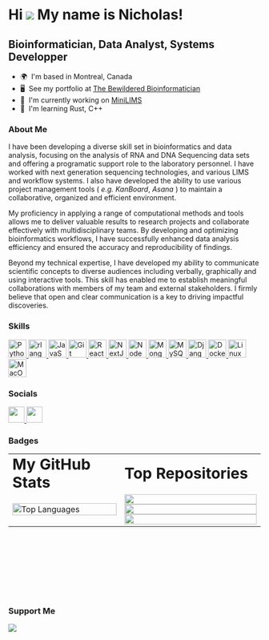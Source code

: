 # Hi ![](https://user-images.githubusercontent.com/18350557/176309783-0785949b-9127-417c-8b55-ab5a4333674e.gif) My name is Nicholas!

## Bioinformatician, Data Analyst, Systems Developper

- 🌍  I'm based in Montreal, Canada
- 🖥️  See my portfolio at [The Bewildered Bioinformatician](http://bwbioinfo.com)
- 🚀  I'm currently working on [MiniLIMS](http://github.com/bwbioinfo/minilims)
- 🧠  I'm learning Rust, C++

### About Me

I have been developing a diverse skill set in bioinformatics and data analysis, focusing on the analysis of RNA and DNA Sequencing data sets and offering a programatic support role to the laboratory personnel. I have worked with next generation sequencing technologies, and various LIMS and workflow systems. I also have developed the ability to use various project management tools ( _e.g._ _KanBoard_, _Asana_ ) to maintain a collaborative, organized and efficient environment.

My proficiency in applying a  range of computational methods and tools allows me to deliver valuable results to research projects and collaborate effectively with multidisciplinary teams. By developing and optimizing bioinformatics workflows, I have successfully enhanced data analysis efficiency and ensured the accuracy and reproducibility of findings.

Beyond my technical expertise, I have developed my ability to communicate scientific concepts to diverse audiences including verbally, graphically and using interactive tools. This skill has enabled me to establish meaningful collaborations with members of my team and external stakeholders. I firmly believe that open and clear communication is a key to driving impactful discoveries.

### Skills

<p align="left">
    <a href="https://www.python.org/" target="_blank" rel="noreferrer">
        <img src="https://raw.githubusercontent.com/danielcranney/readme-generator/main/public/icons/skills/python-colored.svg" width="36" height="36" alt="Python" />
    </a>
    <a href="https://www.r-project.org/" target="_blank" rel="noreferrer">
        <img src="https://raw.githubusercontent.com/danielcranney/readme-generator/main/public/icons/skills/rlang-colored.svg" width="36" height="36" alt="rlang" />
    </a>
    <a href="https://developer.mozilla.org/en-US/docs/Web/JavaScript" target="_blank" rel="noreferrer">
    <img src="https://raw.githubusercontent.com/danielcranney/readme-generator/main/public/icons/skills/javascript-colored.svg" width="36" height="36" alt="JavaScript" />
    </a>
    <a href="https://git-scm.com/" target="_blank" rel="noreferrer">
        <img src="https://raw.githubusercontent.com/danielcranney/readme-generator/main/public/icons/skills/git-colored.svg" width="36" height="36" alt="Git" />
    </a>
    <a href="https://reactjs.org/" target="_blank" rel="noreferrer">
        <img src="https://raw.githubusercontent.com/danielcranney/readme-generator/main/public/icons/skills/react-colored.svg" width="36" height="36" alt="React" />
    </a>
    <a href="https://nextjs.org/docs" target="_blank" rel="noreferrer">
        <img src="https://raw.githubusercontent.com/danielcranney/readme-generator/main/public/icons/skills/nextjs-colored.svg" width="36" height="36" alt="NextJs" />
    </a>
    <a href="https://nodejs.org/en/" target="_blank" rel="noreferrer">
        <img src="https://raw.githubusercontent.com/danielcranney/readme-generator/main/public/icons/skills/nodejs-colored.svg" width="36" height="36" alt="NodeJS" />
    </a>
    <a href="https://www.mongodb.com/" target="_blank" rel="noreferrer">
        <img src="https://raw.githubusercontent.com/danielcranney/readme-generator/main/public/icons/skills/mongodb-colored.svg" width="36" height="36" alt="MongoDB" />
    </a>
    <a href="https://www.mysql.com/" target="_blank" rel="noreferrer">
        <img src="https://raw.githubusercontent.com/danielcranney/readme-generator/main/public/icons/skills/mysql-colored.svg" width="36" height="36" alt="MySQL" />
    </a>
    <a href="https://www.djangoproject.com/" target="_blank" rel="noreferrer">
        <img src="https://raw.githubusercontent.com/danielcranney/readme-generator/main/public/icons/skills/django-colored.svg" width="36" height="36" alt="Django" />
    </a>
    <a href="https://www.docker.com/" target="_blank" rel="noreferrer">
        <img src="https://raw.githubusercontent.com/danielcranney/readme-generator/main/public/icons/skills/docker-colored.svg" width="36" height="36" alt="Docker" />
    </a>
    <a href="https://www.linux.org" target="_blank" rel="noreferrer">
        <img src="https://raw.githubusercontent.com/danielcranney/readme-generator/main/public/icons/skills/linux-colored.svg" width="36" height="36" alt="Linux" />
    </a>
    <a href="https://apple.com" target="_blank" rel="noreferrer">
        <img src="https://raw.githubusercontent.com/danielcranney/readme-generator/main/public/icons/skills/macos-colored.svg" width="36" height="36" alt="MacOS" />
    </a>
</p>

### Socials

<p align="left">
    <a href="https://www.github.com/bwbioinfo" target="_blank" rel="noreferrer">
        <picture>
            <source media="(prefers-color-scheme: dark)" srcset="https://raw.githubusercontent.com/danielcranney/readme-generator/main/public/icons/socials/github-dark.svg" />
            <source media="(prefers-color-scheme: light)" srcset="https://raw.githubusercontent.com/danielcranney/readme-generator/main/public/icons/socials/github.svg" />
            <img src="https://raw.githubusercontent.com/danielcranney/readme-generator/main/public/icons/socials/github.svg" width="32" height="32" />
        </picture>
    </a>
    <a href="https://www.stackoverflow.com/users/2320946/bwbioinfo" target="_blank" rel="noreferrer">
        <picture>
            <source media="(prefers-color-scheme: dark)" srcset="undefined" />
            <source media="(prefers-color-scheme: light)" srcset="https://raw.githubusercontent.com/danielcranney/readme-generator/main/public/icons/socials/stackoverflow.svg" />
            <img src="https://raw.githubusercontent.com/danielcranney/readme-generator/main/public/icons/socials/stackoverflow.svg" width="32" height="32" />
        </picture>
    </a>
</p>

### Badges

<table border="0px">
 <tr>
    <td><b style="font-size:30px">My GitHub Stats</b></td>
    <td><b style="font-size:30px">Top Repositories</b></td>
 </tr>
 <tr>
    <td width=40%>
        <!-- <a href="https://www.github.com/bwbioinfo">
            <img src="https://github-readme-stats.vercel.app/api?username=bwbioinfo&show_icons=true&hide=&count_private=true&title_color=0891b2&text_color=ffffff&icon_color=0891b2&bg_color=1c1917&hide_border=true&show_icons=true" alt="bwbioinfo's GitHub stats" />
        </a>
        <a href="https://www.github.com/bwbioinfo">
            <img src="https://github-readme-streak-stats.herokuapp.com/?user=bwbioinfo&stroke=ffffff&background=1c1917&ring=0891b2&fire=0891b2&currStreakNum=ffffff&currStreakLabel=0891b2&sideNums=ffffff&sideLabels=ffffff&dates=ffffff&hide_border=true" />
        </a>
        <a href="https://www.github.com/bwbioinfo">
            <img src="https://github-readme-activity-graph.cyclic.app/graph?username=bwbioinfo&bg_color=1c1917&color=ffffff&line=0891b2&point=ffffff&area_color=1c1917&area=true&hide_border=true&custom_title=GitHub%20Commits%20Graph" alt="GitHub Commits Graph" />
        </a> -->
        <a href="https://github.com/bwbioinfo" align="left">
            <img align="left" width="100%" src="https://github-readme-stats.vercel.app/api/top-langs/?username=bwbioinfo&langs_count=10&title_color=000000&text_color=ffffff&icon_color=f97316&bg_color=581c87&hide_border=true&locale=en&custom_title=Top%20%Languages" alt="Top Languages" />
        </a>
    </td>
    <td width=50%>
        <a href="https://github.com/bwbioinfo/minilims" align="center">
            <img align="left" width="100%" src="https://github-readme-stats.vercel.app/api/pin/?username=bwbioinfo&repo=minilims&title_color=000000&text_color=ffffff&icon_color=f97316&bg_color=581c87&hide_border=true&locale=en" />
        </a>
        <a href="https://github.com/bwbioinfo/KEGGAPI.jl" align="center">
            <img align="left" width="100%" src="https://github-readme-stats.vercel.app/api/pin/?username=bwbioinfo&repo=KEGGAPI.jl&title_color=000000&text_color=ffffff&icon_color=f97316&bg_color=581c87&hide_border=true&locale=en" />
        </a>
        <a href="https://github.com/bwbioinfo/docker-cwl-template" align="center">
            <img align="left" width="100%" src="https://github-readme-stats.vercel.app/api/pin/?username=bwbioinfo&repo=docker-cwl-template&title_color=000000&text_color=ffffff&icon_color=f97316&bg_color=581c87&hide_border=true&locale=en" />
        </a>
    </td>
 </tr>
</table>

<br />
<br />
<br />
<br />
<br />
<br />
<br />

### Support Me
<p>
<a href="https://www.buymeacoffee.com/bwbioinfo">
    <img src="https://img.buymeacoffee.com/button-api/?text=Buy me a coffee&amp;emoji=&amp;slug=bwbioinfo&amp;button_colour=BD5FFF&amp;font_colour=ffffff&amp;font_family=Cookie&amp;outline_colour=000000&amp;coffee_colour=FFDD00">
</a>
</p>
</ul>
